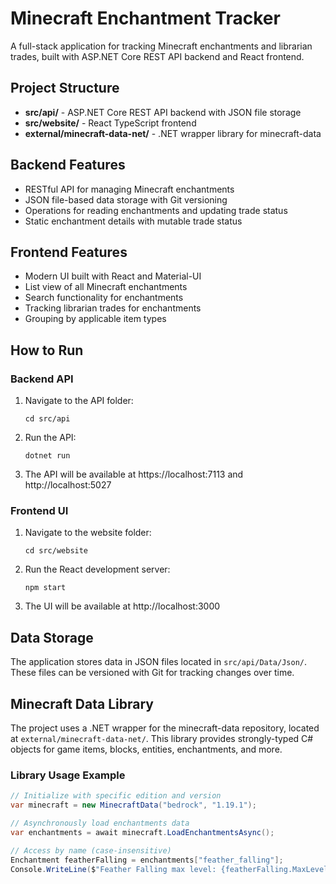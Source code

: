 # Minecraft Enchantment Tracker

A full-stack application for tracking Minecraft enchantments and librarian trades, built with ASP.NET Core REST API backend and React frontend.

## Project Structure

- **src/api/** - ASP.NET Core REST API backend with JSON file storage
- **src/website/** - React TypeScript frontend
- **external/minecraft-data-net/** - .NET wrapper library for minecraft-data

## Backend Features

- RESTful API for managing Minecraft enchantments
- JSON file-based data storage with Git versioning
- Operations for reading enchantments and updating trade status
- Static enchantment details with mutable trade status

## Frontend Features

- Modern UI built with React and Material-UI
- List view of all Minecraft enchantments
- Search functionality for enchantments
- Tracking librarian trades for enchantments
- Grouping by applicable item types

## How to Run

### Backend API

1. Navigate to the API folder:
   ```
   cd src/api
   ```
2. Run the API:
   ```
   dotnet run
   ```
3. The API will be available at https://localhost:7113 and http://localhost:5027

### Frontend UI

1. Navigate to the website folder:
   ```
   cd src/website
   ```
2. Run the React development server:
   ```
   npm start
   ```
3. The UI will be available at http://localhost:3000

## Data Storage

The application stores data in JSON files located in `src/api/Data/Json/`.
These files can be versioned with Git for tracking changes over time.

## Minecraft Data Library

The project uses a .NET wrapper for the minecraft-data repository, located at `external/minecraft-data-net/`. 
This library provides strongly-typed C# objects for game items, blocks, entities, enchantments, and more.

### Library Usage Example

```csharp
// Initialize with specific edition and version
var minecraft = new MinecraftData("bedrock", "1.19.1");

// Asynchronously load enchantments data
var enchantments = await minecraft.LoadEnchantmentsAsync();

// Access by name (case-insensitive)
Enchantment featherFalling = enchantments["feather_falling"];
Console.WriteLine($"Feather Falling max level: {featherFalling.MaxLevel}");
```